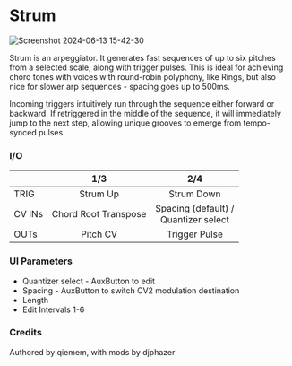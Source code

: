 # Strum

![Screenshot 2024-06-13 15-42-30](https://github.com/djphazer/O_C-Phazerville/assets/109086194/7ea4f903-3781-4eb6-a241-edd6b426f2ed)

Strum is an arpeggiator. It generates fast sequences of up to six pitches from a selected scale, along with trigger pulses. This is ideal for achieving chord tones with voices with round-robin polyphony, like Rings, but also nice for slower arp sequences - spacing goes up to 500ms.

Incoming triggers intuitively run through the sequence either forward or backward. If retriggered in the middle of the sequence, it will immediately jump to the next step, allowing unique grooves to emerge from tempo-synced pulses.

### I/O

|        | 1/3 | 2/4 |
| ------ | :-: | :-: |
| TRIG   | Strum Up | Strum Down |
| CV INs | Chord Root Transpose | Spacing (default) /<br>Quantizer select |
| OUTs   | Pitch CV | Trigger Pulse |

### UI Parameters
* Quantizer select - AuxButton to edit
* Spacing - AuxButton to switch CV2 modulation destination
* Length
* Edit Intervals 1-6

### Credits
Authored by qiemem, with mods by djphazer
